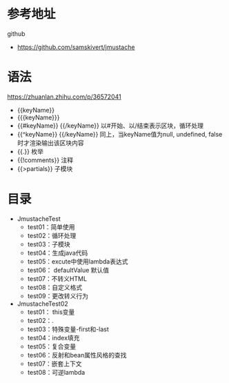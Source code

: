 # 参考地址
github
- https://github.com/samskivert/jmustache

# 语法
https://zhuanlan.zhihu.com/p/36572041
- {{keyName}}
- {{{keyName}}}
- {{#keyName}} {{/keyName}} 以#开始、以/结束表示区块，循环处理
- {{^keyName}} {{/keyName}} 同上，当keyName值为null, undefined, false时才渲染输出该区块内容
- {{.}} 枚举
- {{!comments}} 注释
- {{>partials}} 子模块

# 目录
- JmustacheTest
    - test01：简单使用
    - test02：循环处理
    - test03：子模块
    - test04：生成java代码
    - test05：excute中使用lambda表达式
    - test06： defaultValue 默认值
    - test07：不转义HTML
    - test08：自定义格式
    - test09：更改转义行为
- JmustacheTest02
    - test01： this变量
    - test02：.
    - test03：特殊变量-first和-last
    - test04：index填充
    - test05：复合变量
    - test06：反射和bean属性风格的查找
    - test07：嵌套上下文
    - test08：可逆lambda

